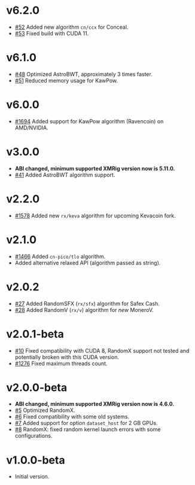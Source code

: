 # v6.2.0
- [#52](https://github.com/xmrig/xmrig-cuda/pull/52) Added new algorithm `cn/ccx` for Conceal.
- [#53](https://github.com/xmrig/xmrig-cuda/pull/53) Fixed build with CUDA 11.

# v6.1.0
- [#48](https://github.com/xmrig/xmrig-cuda/pull/48) Optimized AstroBWT, approximately 3 times faster.
- [#51](https://github.com/xmrig/xmrig-cuda/pull/51) Reduced memory usage for KawPow.

# v6.0.0
- [#1694](https://github.com/xmrig/xmrig/pull/1694) Added support for KawPow algorithm (Ravencoin) on AMD/NVIDIA.

# v3.0.0
- **ABI changed, minimum supported XMRig version now is 5.11.0.**
- [#41](https://github.com/xmrig/xmrig-cuda/pull/41) Added AstroBWT algorithm support.

# v2.2.0
- [#1578](https://github.com/xmrig/xmrig/pull/1578) Added new `rx/keva` algorithm for upcoming Kevacoin fork.

# v2.1.0
- [#1466](https://github.com/xmrig/xmrig/pull/1466) Added `cn-pico/tlo` algorithm.
- Added alternative relaxed API (algorithm passed as string).

# v2.0.2
- [#27](https://github.com/xmrig/xmrig-cuda/pull/27) Added RandomSFX (`rx/sfx`) algorithm for Safex Cash.
- [#28](https://github.com/xmrig/xmrig-cuda/pull/28) Added RandomV (`rx/v`) algorithm for *new* MoneroV.

# v2.0.1-beta
- [#10](https://github.com/xmrig/xmrig-cuda/pull/10) Fixed compatibility with CUDA 8, RandomX support not tested and potentially broken with this CUDA version.
- [#1276](https://github.com/xmrig/xmrig/issues/1276) Fixed maximum threads count.

# v2.0.0-beta
- **ABI changed, minimum supported XMRig version now is 4.6.0.**
- [#5](https://github.com/xmrig/xmrig-cuda/pull/5) Optimized RandomX.
- [#6](https://github.com/xmrig/xmrig-cuda/issues/6) Fixed compatibility with some old systems.
- [#7](https://github.com/xmrig/xmrig-cuda/pull/7) Added support for option `dataset_host` for 2 GB GPUs.
- [#8](https://github.com/xmrig/xmrig-cuda/pull/8) RandomX: fixed random kernel launch errors with some configurations.

# v1.0.0-beta
- Initial version.
